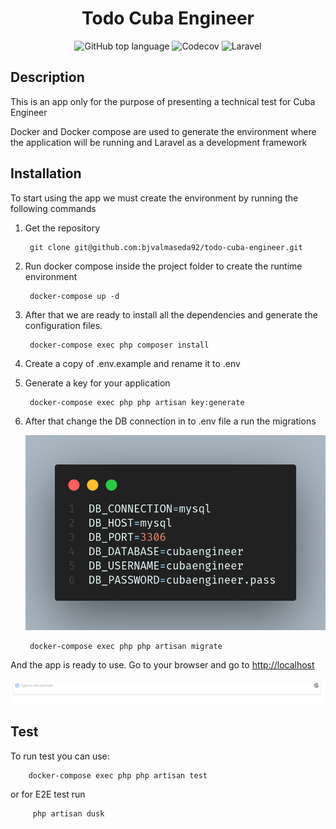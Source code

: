 <div align="center">

# **Todo Cuba Engineer** #

</div>

<div align="center">

![GitHub top language](https://img.shields.io/github/languages/top/bjvalmaseda92/todo-cuba-engineer?logo=php) ![Codecov](https://img.shields.io/codecov/c/github/bjvalmaseda92/todo-cuba-engineer?logo=codecov&token=H7DYU7DCB0) ![Laravel](https://img.shields.io/badge/laravel-v8-orange)

</div>

## **Description** ##

This is an app only for the purpose of presenting a technical test for Cuba Engineer

Docker and Docker compose are used to generate the environment where the application will be running and Laravel as a development framework

## **Installation** ##

To start using the app we must create the environment by running the following commands

1. Get the repository

        git clone git@github.com:bjvalmaseda92/todo-cuba-engineer.git

2. Run docker compose inside the project folder to create the runtime environment

        docker-compose up -d

3. After that we are ready to install all the dependencies and generate the configuration files.

        docker-compose exec php composer install

4. Create a copy of .env.example and rename it to .env

5. Generate a key for your application

        docker-compose exec php php artisan key:generate

6. After that change the DB connection in to .env file a run the migrations

   ![.env](/images/env_file.png)

        docker-compose exec php php artisan migrate

And the app is ready to use. Go to your browser and go to <http://localhost>

![.env](/images/index.png)

## **Test** ##

To run test you can use:

        docker-compose exec php php artisan test

or for E2E test run

         php artisan dusk
